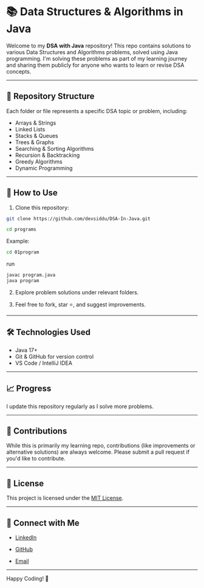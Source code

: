 # 📚 Data Structures & Algorithms in Java

Welcome to my **DSA with Java** repository! This repo contains solutions to various Data Structures and Algorithms problems, solved using Java programming. I'm solving these problems as part of my learning journey and sharing them publicly for anyone who wants to learn or revise DSA concepts.

---

## 📌 Repository Structure

Each folder or file represents a specific DSA topic or problem, including:
- Arrays & Strings
- Linked Lists
- Stacks & Queues
- Trees & Graphs
- Searching & Sorting Algorithms
- Recursion & Backtracking
- Greedy Algorithms
- Dynamic Programming

---

## 🚀 How to Use

1. Clone this repository:
```bash
git clone https://github.com/devsiddu/DSA-In-Java.git
```

```bash
cd programs
```
Example: 
```bash
cd 01program
```
run 

```bash
javac program.java
java program
```

2. Explore problem solutions under relevant folders.

3. Feel free to fork, star ⭐, and suggest improvements.

---

## 🛠️ Technologies Used

- Java 17+
- Git & GitHub for version control
- VS Code / IntelliJ IDEA

---

## 📈 Progress

I update this repository regularly as I solve more problems.

---

## 🙌 Contributions

While this is primarily my learning repo, contributions (like improvements or alternative solutions) are always welcome. Please submit a pull request if you'd like to contribute.

---

## 📄 License

This project is licensed under the [MIT License](LICENSE).

---

## 🔗 Connect with Me

- [LinkedIn](https://www.linkedin.com/in/siddudev/)
- [GitHub](https://github.com/devsiddu)

- [Email](mailto:user.codespire@gmail.com)
---

Happy Coding! 🚀
